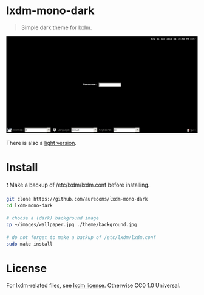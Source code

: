 # lxdm-mono-dark

> Simple dark theme for lxdm.

![screenshot](https://raw.githubusercontent.com/aureooms/lxdm-mono-dark/master/lxdm-mono-dark-screenshot.png)

There is also a [light version](https://github.com/aureooms/lxdm-mono-light).

# Install

:exclamation: Make a backup of /etc/lxdm/lxdm.conf before installing.

```sh
git clone https://github.com/aureooms/lxdm-mono-dark
cd lxdm-mono-dark

# choose a (dark) background image
cp ~/images/wallpaper.jpg ./theme/background.jpg

# do not forget to make a backup of /etc/lxdm/lxdm.conf
sudo make install
```

# License

For lxdm-related files, see [lxdm license](http://sourceforge.net/p/lxdm/code/ci/master/tree/).
Otherwise CC0 1.0 Universal.

